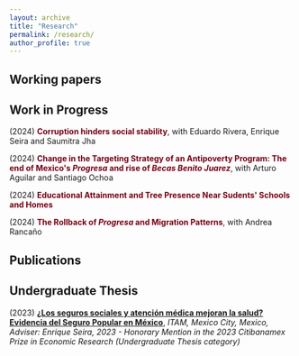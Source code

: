 ```yaml
---
layout: archive
title: "Research"
permalink: /research/
author_profile: true
---
```


**Working papers**
---

**Work in Progress**
---
(2024) <span style ="color: #750014">**Corruption hinders social stability**</span>, with Eduardo Rivera, Enrique Seira and Saumitra Jha

(2024) <span style ="color: #750014">**Change in the Targeting Strategy of an Antipoverty Program: The end of Mexico's _Progresa_ and rise of _Becas Benito Juarez_**</span>, with Arturo Aguilar and Santiago Ochoa

(2024) <span style ="color: #750014">**Educational Attainment and Tree Presence Near Sudents' Schools and Homes**</span> 

(2024) <span style = "color: #750014">**The Rollback of _Progresa_ and Migration Patterns**</span>, with Andrea Rancaño

**Publications**
---

**Undergraduate Thesis**
---
(2023) [**¿Los seguros sociales y atención médica mejoran la salud? Evidencia del Seguro Popular en México**](https://robertoglz.github.io/files/tesis_BA_RobertoGonzalez.pdf), _ITAM, Mexico City, Mexico, Adviser: Enrique Seira, 2023 - Honorary Mention in the 2023 Citibanamex Prize in Economic Research (Undergraduate Thesis category)_

<!---
{% if author.googlescholar %}
  You can also find my articles on <u><a href="{{author.googlescholar}}">my Google Scholar profile</a>.</u>
{% endif %}

{% include base_path %}

{% for post in site.publications reversed %}
  {% include archive-single.html %}
{% endfor %}
-->
